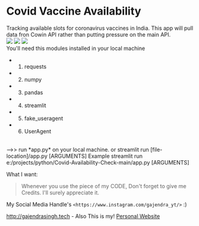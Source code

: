 # Covid Vaccine Availability
Tracking available slots for coronavirus vaccines in India. This app will pull data fron Cowin API rather than putting pressure on the main API.<br>
![](1.jpg)
![](2.jpg)
![](3.jpg)
<br>
You'll need this modules installed in your local machine
* 1. requests
* 2. numpy
* 3. pandas
* 4. streamlit
* 5. fake_useragent
* 6. UserAgent

<br>
-->> run *app.py* on your local machine. 
or 
streamlit run [file-location]/app.py [ARGUMENTS]
Example
streamlit run e:/projects/python/Covid-Availability-Check-main/app.py [ARGUMENTS]


What I want:

> Whenever you use the piece of my CODE,
> Don't forget to give me Credits.
> I'll surely appreciate it.

My Social Media Handle's
`<https://www.instagram.com/gajendra_yt/>` :)

http://gajendrasingh.tech - Also This is my!
[Personal Website](http://gajendrasingh.tech)
